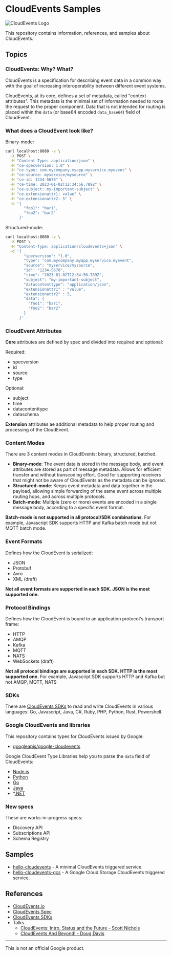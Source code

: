 # CloudEvents Samples

![CloudEvents Logo](https://avatars.githubusercontent.com/u/32076828?s=200&v=4)

This repository contains information, references, and samples about CloudEvents.

## Topics

### CloudEvents: Why? What?

CloudEvents is a specification for describing event data in a common way with
the goal of increasing interoperability between different event systems.

CloudEvents, at its core, defines a set of metadata, called "context
attributes". This metadata is the minimal set of information needed to route the
request to the proper component. Data that is not intended for routing is placed
within the `data` (or base64 encoded `data_base64`) field of CloudEvent.

### What does a CloudEvent look like?

Binary-mode:

```sh
curl localhost:8080 -v \
  -X POST \
  -H "Content-Type: application/json" \
  -H "ce-specversion: 1.0" \
  -H "ce-type: com.mycompany.myapp.myservice.myevent" \
  -H "ce-source: myservice/mysource" \
  -H "ce-id: 1234-5678" \
  -H "ce-time: 2023-01-02T12:34:56.789Z" \
  -H "ce-subject: my-important-subject" \
  -H "ce-extensionattr1: value" \
  -H "ce-extensionattr2: 5" \
  -d '{
        "foo1": "bar1",
        "foo2": "bar2"
      }'
```

Structured-mode:

```sh
curl localhost:8080 -v \
  -X POST \
  -H "Content-Type: application/cloudevents+json" \
  -d '{
        "specversion": "1.0",
        "type": "com.mycompany.myapp.myservice.myevent",
        "source": "myservice/mysource",
        "id": "1234-5678",
        "time": "2023-01-02T12:34:56.789Z",
        "subject": "my-important-subject",
        "datacontenttype": "application/json",
        "extensionattr1" : "value",
        "extensionattr2" : 5,
        "data": {
          "foo1": "bar1",
          "foo2": "bar2"
        }
      }'
```

### CloudEvent Attributes

**Core** attributes are defined by spec and divided into required and optional:

Required:

* specversion
* id
* source
* type

Optional:

* subject
* time
* datacontenttype
* dataschema

**Extension** attributes ae additional metadata to help proper routing and
processing of the CloudEvent.

### Content Modes

There are 3 content modes in CloudEvents: binary, structured, batched.

* **Binary-mode**: The event data is stored in the message body, and event
  attributes are stored as part of message metadata. Allows for efficient
  transfer and without transcoding effort. Good for supporting receivers that
  might not be aware of CloudEvents as the metadata can be ignored.
* **Structured-mode**: Keeps event metadata and data together in the payload,
  allowing simple forwarding of the same event across multiple routing hops, and
  across multiple protocols.
* **Batch-mode**: Multiple (zero or more) events are encoded in a single message
  body, according to a specific event format.

**Batch-mode is not supported in all protocol/SDK combinations**. For example,
Javascript SDK supports HTTP and Kafka batch mode but not MQTT batch mode.

### Event Formats

Defines how the CloudEvent is serialized:

* JSON
* Protobuf
* Avro
* XML (draft)

**Not all event formats are supported in each SDK. JSON is the most supported one.**

### Protocol Bindings

Defines how the CloudEvent is bound to an application protocol's transport frame:

* HTTP
* AMQP
* Kafka
* MQTT
* NATS
* WebSockets (draft)

**Not all protocol bindings are supported in each SDK. HTTP is the most
supported one.** For example, Javascript SDK supports HTTP and Kafka but not
AMQP, MQTT, NATS

### SDKs

There are [CloudEvents SDKs](https://github.com/cloudevents/) to read and write
CloudEvents in various languages: Go, Javascript, Java, C#, Ruby, PHP, Python,
Rust, Powershell.

### Google CloudEvents and libraries

This repository contains types for CloudEvents issued by Google:

* [googleapis/google-cloudevents](https://github.com/googleapis/google-cloudevents)

Google CloudEvent Type Libraries help you to parse the `data` field of
CloudEvents:

* [Node.js](https://github.com/googleapis/google-cloudevents-nodejs)
* [Python](https://github.com/googleapis/google-cloudevents-python)
* [Go](https://github.com/googleapis/google-cloudevents-go)
* [Java](https://github.com/googleapis/google-cloudevents-java)
* *[.NET](https://github.com/googleapis/google-cloudevents-dotnet)

### New specs

These are works-in-progress specs:

* Discovery API
* Subscriptions API
* Schema Registry

## Samples

* [hello-cloudevents](./hello-cloudevents/) - A minimal CloudEvents triggered
  service.
* [hello-cloudevents-gcs](./hello-cloudevents-gcs/) - A Google Cloud Storage
  CloudEvents triggered service.

## References

* [CloudEvents.io](https://cloudevents.io/)
* [CloudEvents Spec](https://github.com/cloudevents/spec)
* [CloudEvents SDKs](https://github.com/cloudevents/)
* Talks
  * [CloudEvents: Intro, Status and the Future - Scott Nichols](https://youtu.be/m1sT-BuA9WU)
  * [CloudEvents And Beyond! - Doug Davis](https://youtu.be/bJTUttZr-Ck)

-------

This is not an official Google product.
